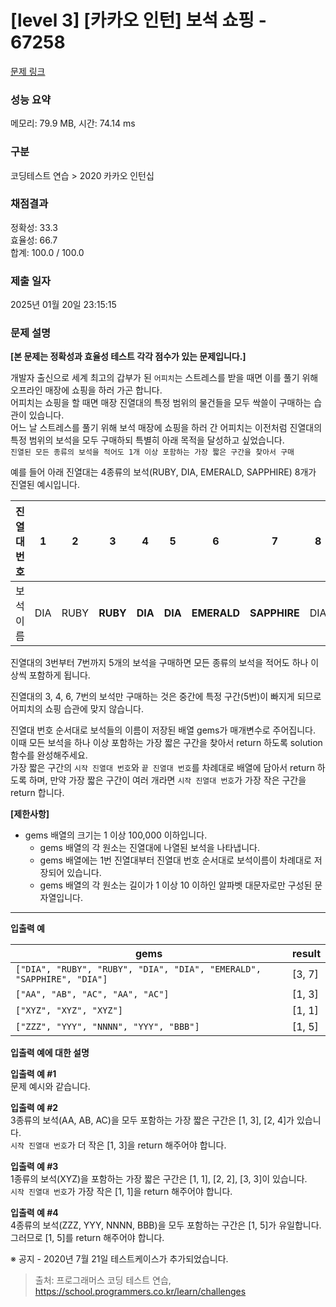 # \[level 3] \[카카오 인턴] 보석 쇼핑 - 67258

[문제 링크](https://school.programmers.co.kr/learn/courses/30/lessons/67258)

### 성능 요약

메모리: 79.9 MB, 시간: 74.14 ms

### 구분

코딩테스트 연습 > 2020 카카오 인턴십

### 채점결과

정확성: 33.3\
효율성: 66.7\
합계: 100.0 / 100.0

### 제출 일자

2025년 01월 20일 23:15:15

### 문제 설명

**\[본 문제는 정확성과 효율성 테스트 각각 점수가 있는 문제입니다.]**

개발자 출신으로 세계 최고의 갑부가 된 `어피치`는 스트레스를 받을 때면 이를 풀기 위해 오프라인 매장에 쇼핑을 하러 가곤 합니다.\
어피치는 쇼핑을 할 때면 매장 진열대의 특정 범위의 물건들을 모두 싹쓸이 구매하는 습관이 있습니다.\
어느 날 스트레스를 풀기 위해 보석 매장에 쇼핑을 하러 간 어피치는 이전처럼 진열대의 특정 범위의 보석을 모두 구매하되 특별히 아래 목적을 달성하고 싶었습니다.\
`진열된 모든 종류의 보석을 적어도 1개 이상 포함하는 가장 짧은 구간을 찾아서 구매`

예를 들어 아래 진열대는 4종류의 보석(RUBY, DIA, EMERALD, SAPPHIRE) 8개가 진열된 예시입니다.

| 진열대 번호 | 1   | 2    | 3        | 4       | 5       | 6           | 7            | 8   |
| ------ | --- | ---- | -------- | ------- | ------- | ----------- | ------------ | --- |
| 보석 이름  | DIA | RUBY | **RUBY** | **DIA** | **DIA** | **EMERALD** | **SAPPHIRE** | DIA |

진열대의 3번부터 7번까지 5개의 보석을 구매하면 모든 종류의 보석을 적어도 하나 이상씩 포함하게 됩니다.

진열대의 3, 4, 6, 7번의 보석만 구매하는 것은 중간에 특정 구간(5번)이 빠지게 되므로 어피치의 쇼핑 습관에 맞지 않습니다.

진열대 번호 순서대로 보석들의 이름이 저장된 배열 gems가 매개변수로 주어집니다. 이때 모든 보석을 하나 이상 포함하는 가장 짧은 구간을 찾아서 return 하도록 solution 함수를 완성해주세요.\
가장 짧은 구간의 `시작 진열대 번호`와 `끝 진열대 번호`를 차례대로 배열에 담아서 return 하도록 하며, 만약 가장 짧은 구간이 여러 개라면 `시작 진열대 번호`가 가장 작은 구간을 return 합니다.

**\[제한사항]**

* gems 배열의 크기는 1 이상 100,000 이하입니다.
  * gems 배열의 각 원소는 진열대에 나열된 보석을 나타냅니다.
  * gems 배열에는 1번 진열대부터 진열대 번호 순서대로 보석이름이 차례대로 저장되어 있습니다.
  * gems 배열의 각 원소는 길이가 1 이상 10 이하인 알파벳 대문자로만 구성된 문자열입니다.

***

**입출력 예**

| gems                                                                  | result  |
| --------------------------------------------------------------------- | ------- |
| `["DIA", "RUBY", "RUBY", "DIA", "DIA", "EMERALD", "SAPPHIRE", "DIA"]` | \[3, 7] |
| `["AA", "AB", "AC", "AA", "AC"]`                                      | \[1, 3] |
| `["XYZ", "XYZ", "XYZ"]`                                               | \[1, 1] |
| `["ZZZ", "YYY", "NNNN", "YYY", "BBB"]`                                | \[1, 5] |

**입출력 예에 대한 설명**

**입출력 예 #1**\
문제 예시와 같습니다.

**입출력 예 #2**\
3종류의 보석(AA, AB, AC)을 모두 포함하는 가장 짧은 구간은 \[1, 3], \[2, 4]가 있습니다.\
`시작 진열대 번호`가 더 작은 \[1, 3]을 return 해주어야 합니다.

**입출력 예 #3**\
1종류의 보석(XYZ)을 포함하는 가장 짧은 구간은 \[1, 1], \[2, 2], \[3, 3]이 있습니다.\
`시작 진열대 번호`가 가장 작은 \[1, 1]을 return 해주어야 합니다.

**입출력 예 #4**\
4종류의 보석(ZZZ, YYY, NNNN, BBB)을 모두 포함하는 구간은 \[1, 5]가 유일합니다.\
그러므로 \[1, 5]를 return 해주어야 합니다.

※ 공지 - 2020년 7월 21일 테스트케이스가 추가되었습니다.

> 출처: 프로그래머스 코딩 테스트 연습, https://school.programmers.co.kr/learn/challenges
